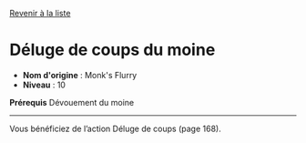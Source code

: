 [Revenir à la liste](list.md)

# Déluge de coups du moine

 * **Nom d'origine** : Monk's Flurry
 * **Niveau** : 10


<p><strong>Prérequis</strong> Dévouement du moine</p>
<hr>
<p>Vous bénéficiez de l’action Déluge de coups (page 168).</p>